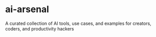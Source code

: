 # ai-arsenal
A curated collection of AI tools, use cases, and examples for creators, coders, and productivity hackers
